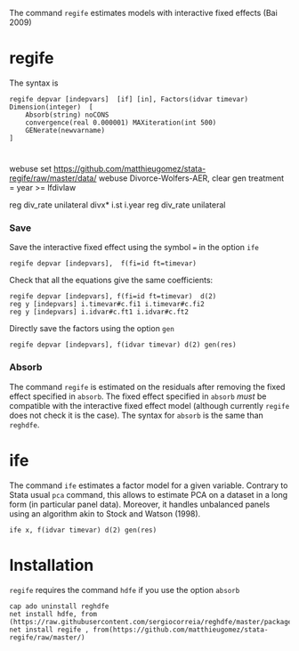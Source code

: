 
The command `regife` estimates models with interactive fixed effects (Bai 2009)

# regife


The syntax is

```
regife depvar [indepvars]  [if] [in], Factors(idvar timevar) Dimension(integer)  [
	Absorb(string) noCONS 
	convergence(real 0.000001) MAXiteration(int 500) 
	GENerate(newvarname)
]
```


#

webuse set https://github.com/matthieugomez/stata-regife/raw/master/data/
webuse  Divorce-Wolfers-AER, clear
gen treatment =  year >= lfdivlaw 

reg div_rate unilateral divx* i.st i.year
reg div_rate unilateral

### Save

Save the interactive fixed effect using the symbol `=` in the option `ife`

```
regife depvar [indepvars],  f(fi=id ft=timevar) 
```

Check that all the equations give the same coefficients:

```
regife depvar [indepvars], f(fi=id ft=timevar)  d(2)
reg y [indepvars] i.timevar#c.fi1 i.timevar#c.fi2
reg y [indepvars] i.idvar#c.ft1 i.idvar#c.ft2
```

Directly save the factors using the option `gen`

```
regife depvar [indepvars], f(idvar timevar) d(2) gen(res)
```

### Absorb
The command `regife` is estimated on the residuals after removing the fixed effect specified in `absorb`. The fixed effect specified in `absorb` *must* be compatible with the interactive fixed effect model (although currently `regife` does not check it is the case). The syntax for `absorb` is the same than `reghdfe`.



# ife
The command `ife` estimates a factor model for a given variable. Contrary to Stata usual `pca` command, this allows to estimate PCA on a dataset in a long form (in particular panel data). Moreover, it handles unbalanced panels using an algorithm akin to Stock and Watson (1998).

```
ife x, f(idvar timevar) d(2) gen(res)
```

# Installation

`regife` requires the command `hdfe` if you use the option `absorb`

```
cap ado uninstall reghdfe
net install hdfe, from (https://raw.githubusercontent.com/sergiocorreia/reghdfe/master/package/)
net install regife , from(https://github.com/matthieugomez/stata-regife/raw/master/)
```